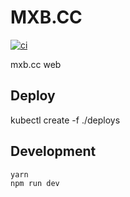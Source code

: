 # MXB.CC

[![ci](https://github.com/mxbcc/mxb.cc-web/actions/workflows/docker-image.yml/badge.svg)](https://github.com/mxbcc/mxb.cc-web/actions/workflows/docker-image.yml)

mxb.cc web

## Deploy

kubectl create -f ./deploys

## Development

```shell
yarn
npm run dev
```
